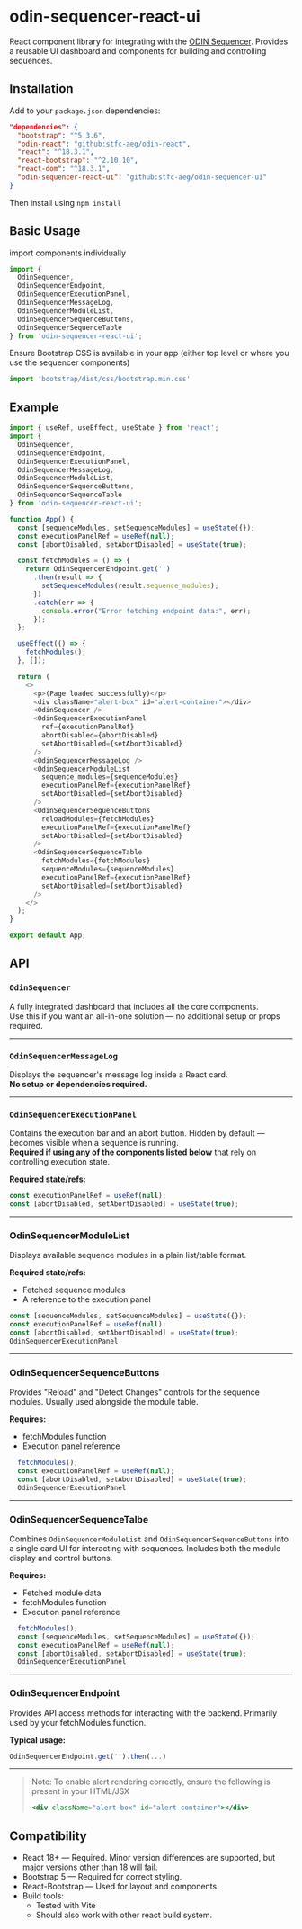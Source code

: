 # odin-sequencer-react-ui

React component library for integrating with the [ODIN Sequencer](https://github.com/stfc-aeg/odin-sequencer). Provides a reusable UI dashboard and components for building and controlling sequences.

## Installation

Add to your `package.json` dependencies:

```json
"dependencies": {
  "bootstrap": "^5.3.6",
  "odin-react": "github:stfc-aeg/odin-react",
  "react": "^18.3.1",
  "react-bootstrap": "^2.10.10",
  "react-dom": "^18.3.1",
  "odin-sequencer-react-ui": "github:stfc-aeg/odin-sequencer-ui"
}
```

Then install using `npm install`


## Basic Usage

import components individually

```js
import {
  OdinSequencer,
  OdinSequencerEndpoint,
  OdinSequencerExecutionPanel,
  OdinSequencerMessageLog,
  OdinSequencerModuleList,
  OdinSequencerSequenceButtons,
  OdinSequencerSequenceTable
} from 'odin-sequencer-react-ui';
```

Ensure Bootstrap CSS is available in your app (either top level or where you use the sequencer components)

```js
import 'bootstrap/dist/css/bootstrap.min.css'
```


## Example

```js
import { useRef, useEffect, useState } from 'react';
import {
  OdinSequencer,
  OdinSequencerEndpoint,
  OdinSequencerExecutionPanel,
  OdinSequencerMessageLog,
  OdinSequencerModuleList,
  OdinSequencerSequenceButtons,
  OdinSequencerSequenceTable
} from 'odin-sequencer-react-ui';

function App() {
  const [sequenceModules, setSequenceModules] = useState({});
  const executionPanelRef = useRef(null);
  const [abortDisabled, setAbortDisabled] = useState(true);

  const fetchModules = () => {
    return OdinSequencerEndpoint.get('')
      .then(result => {
        setSequenceModules(result.sequence_modules);
      })
      .catch(err => {
        console.error("Error fetching endpoint data:", err);
      });
  };

  useEffect(() => {
    fetchModules();
  }, []);

  return (
    <>
      <p>(Page loaded successfully)</p>
      <div className="alert-box" id="alert-container"></div>
      <OdinSequencer />
      <OdinSequencerExecutionPanel
        ref={executionPanelRef}
        abortDisabled={abortDisabled}
        setAbortDisabled={setAbortDisabled}
      />
      <OdinSequencerMessageLog />
      <OdinSequencerModuleList
        sequence_modules={sequenceModules}
        executionPanelRef={executionPanelRef}
        setAbortDisabled={setAbortDisabled}
      />
      <OdinSequencerSequenceButtons
        reloadModules={fetchModules}
        executionPanelRef={executionPanelRef}
        setAbortDisabled={setAbortDisabled}
      />
      <OdinSequencerSequenceTable
        fetchModules={fetchModules}
        sequenceModules={sequenceModules}
        executionPanelRef={executionPanelRef}
        setAbortDisabled={setAbortDisabled}
      />
    </>
  );
}

export default App;
```

## API

### `OdinSequencer`
A fully integrated dashboard that includes all the core components.  
Use this if you want an all-in-one solution — no additional setup or props required.

---

### `OdinSequencerMessageLog`
Displays the sequencer's message log inside a React card.  
**No setup or dependencies required.**

---

### `OdinSequencerExecutionPanel`
Contains the execution bar and an abort button. Hidden by default — becomes visible when a sequence is running.  
**Required if using any of the components listed below** that rely on controlling execution state.

**Required state/refs:**

```js
const executionPanelRef = useRef(null);
const [abortDisabled, setAbortDisabled] = useState(true);
```

---

### OdinSequencerModuleList
Displays available sequence modules in a plain list/table format.

**Required state/refs:**
- Fetched sequence modules
- A reference to the execution panel
```js
const [sequenceModules, setSequenceModules] = useState({});
const executionPanelRef = useRef(null);
const [abortDisabled, setAbortDisabled] = useState(true);
OdinSequencerExecutionPanel
```

---

### OdinSequencerSequenceButtons
Provides "Reload" and "Detect Changes" controls for the sequence modules.
Usually used alongside the module table.

**Requires:**
- fetchModules function
- Execution panel reference
```js
  fetchModules();
  const executionPanelRef = useRef(null);
  const [abortDisabled, setAbortDisabled] = useState(true);
  OdinSequencerExecutionPanel
```

---

### OdinSequencerSequenceTalbe
Combines `OdinSequencerModuleList` and `OdinSequencerSequenceButtons` into a single card UI for interacting with sequences.
Includes both the module display and control buttons.

**Requires:**
- Fetched module data
- fetchModules function
- Execution panel reference
```js
  fetchModules();
  const [sequenceModules, setSequenceModules] = useState({});
  const executionPanelRef = useRef(null);
  const [abortDisabled, setAbortDisabled] = useState(true);
  OdinSequencerExecutionPanel
```

---

### OdinSequencerEndpoint
Provides API access methods for interacting with the backend.
Primarily used by your fetchModules function.

**Typical usage:**
```js
OdinSequencerEndpoint.get('').then(...)
```

---

> Note:
> To enable alert rendering correctly, ensure the following is present in your HTML/JSX
> ```jsx
> <div className="alert-box" id="alert-container"></div>
> ```



## Compatibility

- React 18+ — Required. Minor version differences are supported, but major versions other than 18 will fail.
- Bootstrap 5 — Required for correct styling.
- React-Bootstrap — Used for layout and components.
- Build tools:
  - Tested with Vite
  - Should also work with other react build system.